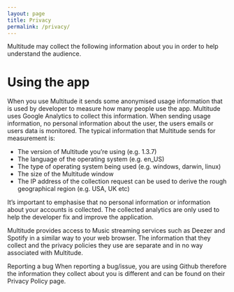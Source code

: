 ```yaml
---
layout: page
title: Privacy
permalink: /privacy/
---
```


Multitude may collect the following information about you in order to help understand the audience.

# Using the app
When you use Multitude it sends some anonymised usage information that is used by developer to measure how many people use the app. Multitude uses Google Analytics to collect this information. When sending usage information, no personal information about the user, the users emails or users data is monitored. The typical information that Multitude sends for measurement is:

* The version of Multitude you’re using (e.g. 1.3.7)
* The language of the operating system (e.g. en_US)
* The type of operating system being used (e.g. windows, darwin, linux)
* The size of the Multitude window
* The IP address of the collection request can be used to derive the rough geographical region (e.g. USA, UK etc)

It’s important to emphasise that no personal information or information about your accounts is collected. The collected analytics are only used to help the developer fix and improve the application.

Multitude provides access to Music streaming services such as Deezer and Spotify in a similar way to your web browser. The information that they collect and the privacy policies they use are separate and in no way associated with Multitude.

Reporting a bug
When reporting a bug/issue, you are using Github therefore the information they collect about you is different and can be found on their Privacy Policy page.